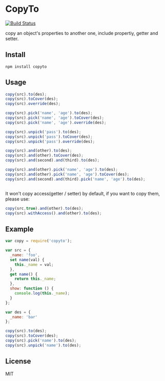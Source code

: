 CopyTo
=======

[![Build Status](https://travis-ci.org/hanrea/copyto.svg?branch=master)](https://travis-ci.org/hanrea/copyto)

copy an object's properties to another one, include propertiy, getter and setter.

## Install

```
npm install copyto
```

## Usage

```js
copy(src).to(des);
copy(src).toCover(des);
copy(src).override(des);

copy(src).pick('name', 'age').to(des);
copy(src).pick('name', 'age').toCover(des);
copy(src).pick('name', 'age').override(des);

copy(src).unpick('pass').to(des);
copy(src).unpick('pass').toCover(des);
copy(src).unpick('pass').override(des);

copy(src).and(other).to(des);
copy(src).and(other).toCover(des);
copy(src).and(second).and(third).to(des);

copy(src).and(other).pick('name', 'age').to(des);
copy(src).and(other).pick('name', 'age').toCover(des);
copy(src).and(second).and(third).pick('name', 'age').to(des);



```

It won't copy access(getter / setter) by default, if you want to copy them, please use:

```js
copy(src,true).and(other).to(des);
copy(src).withAccess().and(other).to(des);
```

## Example

```js
var copy = require('copyto');

var src = {
  _name: 'foo',
  set name(val) {
    this._name = val;
  },
  get name() {
    return this._name;
  },
  show: function () {
    console.log(this._name);
  }
};

var des = {
  _name: 'bar'
};

copy(src).to(des);
copy(src).toCover(des);
copy(src).pick('name').to(des);
copy(src).unpick('name').to(des);
```

## License
MIT